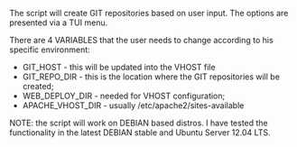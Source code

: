 The script will create GIT repositories based on user input.
The options are presented via a TUI menu.

There are 4 VARIABLES that the user needs to change according to his specific environment:
- GIT_HOST - this will be updated into the VHOST file
- GIT_REPO_DIR - this is the location where the GIT repositories will be created;
- WEB_DEPLOY_DIR - needed for VHOST configuration;
- APACHE_VHOST_DIR - usually /etc/apache2/sites-available

NOTE: the script will work on DEBIAN based distros. I have tested the functionality in the latest DEBIAN stable and Ubuntu Server 12.04 LTS.